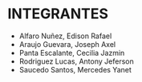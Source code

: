 # INTEGRANTES

- Alfaro Nuñez, Edison Rafael  
- Araujo Guevara, Joseph Axel
- Panta Escalante, Cecilia Jazmin
- Rodriguez Lucas, Antony Jeferson
- Saucedo Santos, Mercedes Yanet
